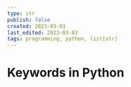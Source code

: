 ```yaml
---
type: str
publish: false
created: 2023-03-03
last_edited: 2023-03-03
tags: programming, python, list[str]
---
```

# Keywords in Python